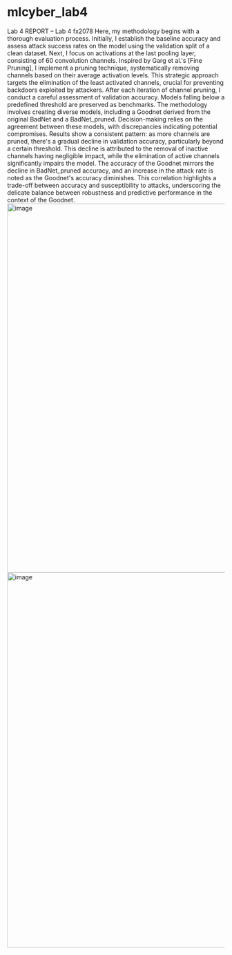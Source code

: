 # mlcyber_lab4
Lab 4
REPORT – Lab 4
fx2078
Here, my methodology begins with a thorough evaluation process. Initially, I establish the baseline accuracy and assess attack success rates on the model using the validation split of a clean dataset. Next, I focus on activations at the last pooling layer, consisting of 60 convolution channels. Inspired by Garg et al.'s [Fine Pruning], I implement a pruning technique, systematically removing channels based on their average activation levels. This strategic approach targets the elimination of the least activated channels, crucial for preventing backdoors exploited by attackers. After each iteration of channel pruning, I conduct a careful assessment of validation accuracy. Models falling below a predefined threshold are preserved as benchmarks. The methodology involves creating diverse models, including a Goodnet derived from the original BadNet and a BadNet_pruned. Decision-making relies on the agreement between these models, with discrepancies indicating potential compromises. Results show a consistent pattern: as more channels are pruned, there's a gradual decline in validation accuracy, particularly beyond a certain threshold. This decline is attributed to the removal of inactive channels having negligible impact, while the elimination of active channels significantly impairs the model. The accuracy of the Goodnet mirrors the decline in BadNet_pruned accuracy, and an increase in the attack rate is noted as the Goodnet's accuracy diminishes. This correlation highlights a trade-off between accuracy and susceptibility to attacks, underscoring the delicate balance between robustness and predictive performance in the context of the Goodnet.
<img width="855" alt="image" src="https://github.com/flavjoxhelollari/mlcyber_lab4/assets/47611143/8af90304-78fc-4a67-943a-db9e0c4c9310">
<img width="869" alt="image" src="https://github.com/flavjoxhelollari/mlcyber_lab4/assets/47611143/f76910cd-9183-4791-8410-eee3bc40f616">
